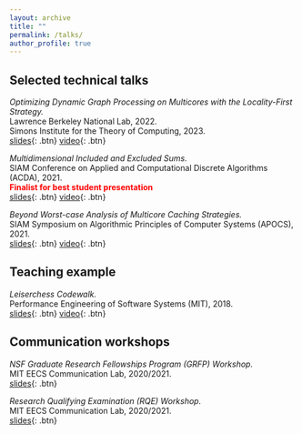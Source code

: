 ```yaml
---
layout: archive
title: ""
permalink: /talks/
author_profile: true
---
```


## Selected technical talks

*Optimizing Dynamic Graph Processing on Multicores with the Locality-First Strategy.*       
Lawrence Berkeley National Lab, 2022.      
Simons Institute for the Theory of Computing, 2023.      
[slides](https://itshelenxu.github.io/files/slides/alvarez-fellowship-distrib.pdf){: .btn} [video](https://www.youtube.com/watch?v=7mF-ZptnO9k){: .btn}

*Multidimensional Included and Excluded Sums.*      
SIAM Conference on Applied and Computational Discrete Algorithms (ACDA),  2021.      
<span style="color:red">**Finalist for best student presentation**</span>      
[slides](https://itshelenxu.github.io/files/slides/exsums-acda-21.pdf){: .btn} [video](https://www.dropbox.com/s/3f48y1hrgchlhih/acda21.mp4?dl=0){: .btn}

*Beyond Worst-case Analysis of Multicore Caching Strategies.*       
SIAM Symposium on Algorithmic Principles of Computer Systems (APOCS), 2021.      
[slides](https://itshelenxu.github.io/files/slides/paging-apocs-21.pdf){: .btn} [video](https://www.dropbox.com/s/hpdshemwwiu6xsn/apocs21.mp4?dl=0){: .btn}

## Teaching example
*Leiserchess Codewalk.*     
Performance Engineering of Software Systems (MIT), 2018.       
[slides](https://itshelenxu.github.io/files/slides/leiserchess-18.pdf){: .btn} [video](https://ocw.mit.edu/courses/6-172-performance-engineering-of-software-systems-fall-2018/resources/lecture-19-leiserchess-codewalk/){: .btn}

## Communication workshops

*NSF Graduate Research Fellowships Program (GRFP) Workshop.*      
MIT EECS Communication Lab, 2020/2021.     
[slides](https://itshelenxu.github.io/files/slides/nsf-grfp-21.pdf){: .btn} 

*Research Qualifying Examination (RQE) Workshop.*     
MIT EECS Communication Lab, 2020/2021.        
[slides](https://itshelenxu.github.io/files/slides/rqe-workshop-21.pdf){: .btn} 
